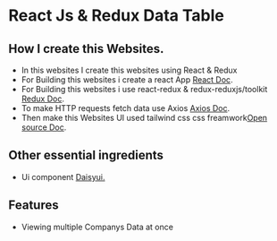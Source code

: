 # React Js & Redux Data Table


## How I create this Websites.
* In this websites I create this websites using React & Redux
* For Building this websites i create a react App [React Doc](https://reactjs.org/docs/create-a-new-react-app.html).
* For Building this websites i use react-redux & redux-reduxjs/toolkit [Redux Doc](https://redux.js.org/).
* To make HTTP requests fetch data use Axios [Axios Doc](https://axios-http.com/docs/intro).
* Then make this Websites UI used tailwind css css freamwork[Open source Doc](https://tailwindcss.com/).


##  Other essential ingredients
* Ui component [ Daisyui.](https://daisyui.com/)


## Features
* Viewing multiple Companys Data at once
